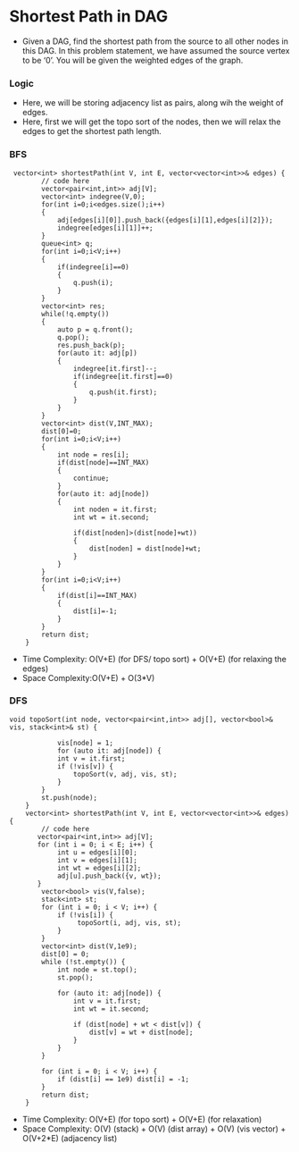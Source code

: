 # Shortest Path in DAG
- Given a DAG, find the shortest path from the source to all other nodes in this DAG. In this problem statement, we have assumed the source vertex to be ‘0’. You will be given the weighted edges of the graph.


### Logic
- Here, we will be storing adjacency list as pairs, along wih the weight of edges.
- Here, first we will get the topo sort of the nodes, then we will relax the edges to get the shortest path length.

### BFS
```
 vector<int> shortestPath(int V, int E, vector<vector<int>>& edges) {
        // code here
        vector<pair<int,int>> adj[V];
        vector<int> indegree(V,0);
        for(int i=0;i<edges.size();i++)
        {
            adj[edges[i][0]].push_back({edges[i][1],edges[i][2]});
            indegree[edges[i][1]]++;
        }
        queue<int> q;
        for(int i=0;i<V;i++)
        {
            if(indegree[i]==0)
            {
                q.push(i);
            }
        }
        vector<int> res;
        while(!q.empty())
        {
            auto p = q.front();
            q.pop();
            res.push_back(p);
            for(auto it: adj[p])
            {
                indegree[it.first]--;
                if(indegree[it.first]==0)
                {
                    q.push(it.first);
                }
            }
        }
        vector<int> dist(V,INT_MAX);
        dist[0]=0;
        for(int i=0;i<V;i++)
        {
            int node = res[i];
            if(dist[node]==INT_MAX)
            {
                continue;
            }
            for(auto it: adj[node])
            {
                int noden = it.first;
                int wt = it.second;
                
                if(dist[noden]>(dist[node]+wt))
                {
                    dist[noden] = dist[node]+wt;
                }
            }
        }
        for(int i=0;i<V;i++)
        {
            if(dist[i]==INT_MAX)
            {
                dist[i]=-1;
            }
        }
        return dist;
    }
```
- Time Complexity: O(V+E) (for DFS/ topo sort) + O(V+E) (for relaxing the edges)
- Space Complexity:O(V+E) + O(3*V)

### DFS
```
void topoSort(int node, vector<pair<int,int>> adj[], vector<bool>& vis, stack<int>& st) {
      
            vis[node] = 1;
            for (auto it: adj[node]) {
            int v = it.first;
            if (!vis[v]) {
                topoSort(v, adj, vis, st);
            }
        }
        st.push(node);
    }
    vector<int> shortestPath(int V, int E, vector<vector<int>>& edges) {
        // code here
       vector<pair<int,int>> adj[V];
       for (int i = 0; i < E; i++) {
            int u = edges[i][0];
            int v = edges[i][1];
            int wt = edges[i][2];
            adj[u].push_back({v, wt}); 
       }
        vector<bool> vis(V,false);
        stack<int> st;
        for (int i = 0; i < V; i++) {
            if (!vis[i]) {
                 topoSort(i, adj, vis, st);
            }
        }
        vector<int> dist(V,1e9);
        dist[0] = 0;
        while (!st.empty()) {
            int node = st.top();
            st.pop();

            for (auto it: adj[node]) {
                int v = it.first;
                int wt = it.second;

                if (dist[node] + wt < dist[v]) {
                    dist[v] = wt + dist[node];
                }
            }
        }

        for (int i = 0; i < V; i++) {
            if (dist[i] == 1e9) dist[i] = -1;
        }
        return dist;
    }
```
- Time Complexity: O(V+E) (for topo sort) + O(V+E) (for relaxation)
- Space Complexity: O(V) (stack) + O(V) (dist array) + O(V) (vis vector) + O(V+2*E) (adjacency list)